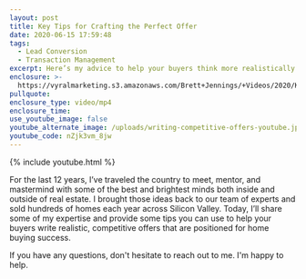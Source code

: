 ```yaml
---
layout: post
title: Key Tips for Crafting the Perfect Offer
date: 2020-06-15 17:59:48
tags:
  - Lead Conversion
  - Transaction Management
excerpt: Here’s my advice to help your buyers think more realistically.
enclosure: >-
  https://vyralmarketing.s3.amazonaws.com/Brett+Jennings/+Videos/2020/Key+Tips+for+Crafting+the+Perfect+Offer.mp4
pullquote:
enclosure_type: video/mp4
enclosure_time:
use_youtube_image: false
youtube_alternate_image: /uploads/writing-competitive-offers-youtube.jpg
youtube_code: nZjk3vm_8jw
---
```


{% include youtube.html %}

For the last 12 years, I’ve traveled the country to meet, mentor, and mastermind with some of the best and brightest minds both inside and outside of real estate. I brought those ideas back to our team of experts and sold hundreds of homes each year across Silicon Valley. Today, I’ll share some of my expertise and provide some tips you can use to help your buyers write realistic, competitive offers that are positioned for home buying success.

If you have any questions, don't hesitate to reach out to me. I'm happy to help.
